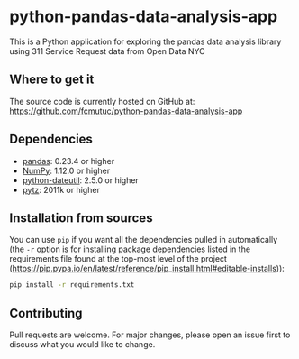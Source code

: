 # python-pandas-data-analysis-app

This is a Python application for exploring the pandas data analysis library using 311 Service Request data from Open Data NYC

## Where to get it
The source code is currently hosted on GitHub at:
https://github.com/fcmutuc/python-pandas-data-analysis-app

## Dependencies
- [pandas](https://pandas.pydata.org/): 0.23.4 or higher
- [NumPy](https://www.numpy.org): 1.12.0 or higher
- [python-dateutil](https://labix.org/python-dateutil): 2.5.0 or higher
- [pytz](https://pythonhosted.org/pytz): 2011k or higher

## Installation from sources
You can use `pip` if you want all the dependencies pulled
in automatically (the `-r` option is for installing package dependencies listed in the requirements file found at the top-most level of the project (https://pip.pypa.io/en/latest/reference/pip_install.html#editable-installs)):

```sh
pip install -r requirements.txt
```

## Contributing
Pull requests are welcome. For major changes, please open an issue first to discuss what you would like to change.